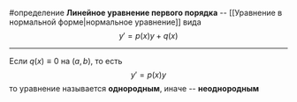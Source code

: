 #определение
**Линейное уравнение первого порядка** -- [[Уравнение в нормальной форме|нормальное уравнение]] вида
$$y' = p(x)y + q(x)$$

---

Если $q(x) \equiv 0$ на $(a, b)$, то есть
$$y' = p(x)y$$
то уравнение называется **однородным**, иначе -- **неоднородным**

